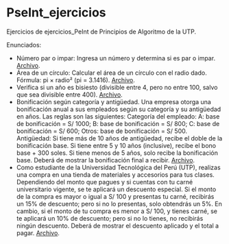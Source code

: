 # PseInt_ejercicios
Ejercicios de ejercicios_PeInt de Principios de Algoritmo de la UTP.

Enunciados:
* Número par o impar: Ingresa un número y determina si es par o impar. [Archivo](https://github.com/susananzth/PseInt-Ejercicios/blob/main/par_impar.psc).
* Área de un círculo: Calcular el área de un círculo con el radio dado. Fórmula: pi × radio² (pi = 3.1416). [Archivo](https://github.com/susananzth/PseInt-Ejercicios/blob/main/area_circulo.psc).
* Verifica si un año es bisiesto (divisible entre 4, pero no entre 100, salvo que sea divisible entre 400). [Archivo](https://github.com/susananzth/PseInt-Ejercicios/blob/main/ano_bisiesto.psc).
* Bonificación según categoría y antigüedad. Una empresa otorga una bonificación anual a sus empleados según su categoría y su antigüedad en años. Las reglas son las siguientes: Categoría del empleado: A: base de bonificación = S/ 1000; B: base de bonificación = S/ 800; C: base de bonificación = S/ 600; Otros: base de bonificación = S/ 500. Antigüedad: Si tiene más de 10 años de antigüedad, recibe el doble de la bonificación base. Si tiene entre 5 y 10 años (inclusive), recibe el bono base + 300 soles. Si tiene menos de 5 años, solo recibe la bonificación base. Deberá de mostrar la bonificación final a recibir. [Archivo](https://github.com/susananzth/PseInt-Ejercicios/blob/main/bonificacion_segun_categoria.psc).
* Como estudiante de la Universidad Tecnológica del Perú (UTP), realizas una compra en una tienda de materiales y accesorios para tus clases. Dependiendo del monto que pagues y si cuentas con tu carné universitario vigente, se te aplicará un descuento especial. Si el monto de la compra es mayor o igual a S/ 100 y presentas tu carné, recibirás un 15% de descuento; pero si no lo presentas, solo obtendrás un 5%. En cambio, si el monto de tu compra es menor a S/ 100, y tienes carné, se te aplicará un 10% de descuento; pero si no lo tienes, no recibirás ningún descuento. Deberá de mostrar el descuento aplicado y el total a pagar. [Archivo](https://github.com/susananzth/PseInt-Ejercicios/blob/main/compra_materiales_estudio.psc).
